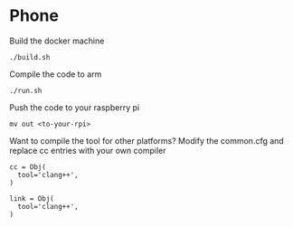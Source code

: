 Phone
=====

Build the docker machine

```
./build.sh
```


Compile the code to arm

```
./run.sh
```


Push the code to your raspberry pi

```
mv out <to-your-rpi>
```


Want to compile the tool for other platforms? Modify the common.cfg and replace cc entries with your own compiler

```
cc = Obj(
  tool='clang++',
)

link = Obj(
  tool='clang++',
)
```
